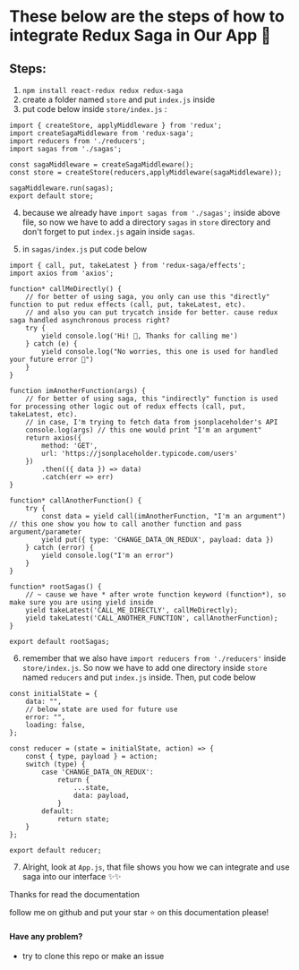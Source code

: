 # These below are the steps of how to integrate Redux Saga in Our App 🚀

## Steps:

1. <code>npm install react-redux redux redux-saga</code>
2. create a folder named `store` and put `index.js` inside
3. put code below inside `store/index.js` :

```
import { createStore, applyMiddleware } from 'redux';
import createSagaMiddleware from 'redux-saga';
import reducers from './reducers';
import sagas from './sagas';

const sagaMiddleware = createSagaMiddleware();
const store = createStore(reducers,applyMiddleware(sagaMiddleware));

sagaMiddleware.run(sagas);
export default store;
```
4. because we already have `import sagas from './sagas';` inside above file, so now we have to add a directory `sagas` in `store` directory and don't forget to put `index.js` again inside `sagas`.

5. in `sagas/index.js` put code below

```
import { call, put, takeLatest } from 'redux-saga/effects';
import axios from 'axios';

function* callMeDirectly() {
    // for better of using saga, you only can use this "directly" function to put redux effects (call, put, takeLatest, etc).
    // and also you can put trycatch inside for better. cause redux saga handled asynchronous process right?
    try {
        yield console.log('Hi! 👋, Thanks for calling me')
    } catch (e) {
        yield console.log("No worries, this one is used for handled your future error 🤭")
    }
}

function imAnotherFunction(args) {
    // for better of using saga, this "indirectly" function is used for processing other logic out of redux effects (call, put, takeLatest, etc).
    // in case, I'm trying to fetch data from jsonplaceholder's API
    console.log(args) // this one would print "I'm an argument"
    return axios({
        method: 'GET',
        url: 'https://jsonplaceholder.typicode.com/users'
    })
        .then(({ data }) => data)
        .catch(err => err)
}

function* callAnotherFunction() {
    try {
        const data = yield call(imAnotherFunction, "I'm an argument") // this one show you how to call another function and pass argument/parameter
        yield put({ type: 'CHANGE_DATA_ON_REDUX', payload: data })
    } catch (error) {
        yield console.log("I'm an error")
    }
}

function* rootSagas() {
    // ~ cause we have * after wrote function keyword (function*), so make sure you are using yield inside
    yield takeLatest('CALL_ME_DIRECTLY', callMeDirectly);
    yield takeLatest('CALL_ANOTHER_FUNCTION', callAnotherFunction);
}

export default rootSagas;
```

6. remember that we also have `import reducers from './reducers'` inside `store/index.js`. So now we have to add one directory inside `store` named `reducers` and put `index.js` inside. Then, put code below

```
const initialState = {
    data: "",
    // below state are used for future use
    error: "",
    loading: false,
};

const reducer = (state = initialState, action) => {
    const { type, payload } = action;
    switch (type) {
        case 'CHANGE_DATA_ON_REDUX':
            return {
                ...state,
                data: payload,
            }
        default:
            return state;
    }
};

export default reducer;

```

7. Alright, look at `App.js`, that file shows you how we can integrate and use saga into our interface ✨✨


Thanks for read the documentation

follow me on github and put your star ⭐️ on this documentation please!


#### Have any problem?

- try to clone this repo or make an issue